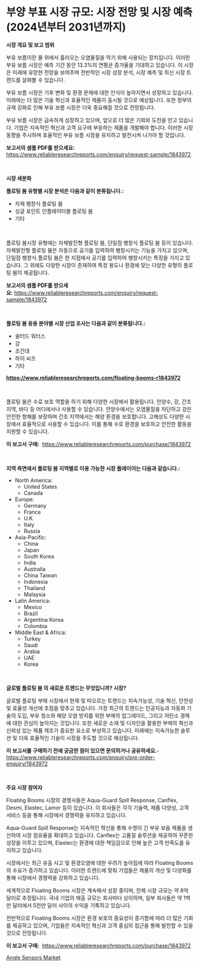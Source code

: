 <p><h1>부양 부표 시장 규모: 시장 전망 및 시장 예측 (2024년부터 2031년까지)</h1></p><p><strong>시장 개요 및 보고 범위</strong></p>
<p><p>부유 보름이란 물 위에서 흘러오는 오염물질을 막기 위해 사용되는 장치입니다. 이러한 부유 보름 시장은 예측 기간 동안 13.3%의 연평균 증가율을 기대하고 있습니다. 이 시장은 미래에 유망한 전망을 보여주며 전반적인 시장 성장 분석, 시장 예측 및 최신 시장 트렌드를 살펴볼 수 있습니다.</p><p>부유 보름 시장은 기후 변화 및 환경 문제에 대한 인식이 높아지면서 성장하고 있습니다. 미래에는 더 많은 기술 혁신과 효율적인 제품이 출시될 것으로 예상됩니다. 또한 정부의 규제 강화로 인해 부유 보름 시장은 더욱 중요해질 것으로 전망됩니다.</p><p>부유 보름 시장은 급속하게 성장하고 있으며, 앞으로 더 많은 기회와 도전을 안고 있습니다. 기업은 지속적인 혁신과 고객 요구에 부응하는 제품을 개발해야 합니다. 이러한 시장 동향을 주시하며 효율적인 부유 보름 시장을 유지하고 발전시켜 나가야 할 것입니다.</p></p>
<p><strong>보고서의 샘플 PDF를 받으세요:</strong> <a href="https://www.reliableresearchreports.com/enquiry/request-sample/1843972">https://www.reliableresearchreports.com/enquiry/request-sample/1843972</a></p>
<p>&nbsp;</p>
<p><strong>시장 세분화</strong></p>
<p><strong>플로팅 붐 유형별 시장 분석은 다음과 같이 분류됩니다.:</strong></p>
<p><ul><li>자체 팽창식 플로팅 붐</li><li>싱글 포인트 인플레이터블 플로팅 붐</li><li>기타</li></ul></p>
<p>&nbsp;</p>
<p><p>플로팅 붐시장 유형에는 자체발진형 플로팅 붐, 단일점 팽창식 플로팅 붐 등이 있습니다. 자체발진형 플로팅 붐은 자동으로 공기를 입력하여 팽창시키는 기능을 가지고 있으며, 단일점 팽창식 플로팅 붐은 한 지점에서 공기를 입력하여 팽창시키는 특징을 가지고 있습니다. 그 외에도 다양한 시장이 존재하여 특정 용도나 환경에 맞는 다양한 유형의 플로팅 붐이 제공됩니다.</p></p>
<p><strong>보고서의 샘플 PDF를 받으세요:</strong>&nbsp;<a href="https://www.reliableresearchreports.com/enquiry/request-sample/1843972">https://www.reliableresearchreports.com/enquiry/request-sample/1843972</a></p>
<p>&nbsp;</p>
<p><strong> 플로팅 붐 응용 분야별 시장 산업 조사는 다음과 같이 분류됩니다.:</strong></p>
<p><ul><li>쉴터드 워터스</li><li>강</li><li>조간대</li><li>하이 씨즈</li><li>기타</li></ul></p>
<p><strong><a href="https://www.reliableresearchreports.com/floating-booms-r1843972">https://www.reliableresearchreports.com/floating-booms-r1843972</a></strong></p>
<p>&nbsp;</p>
<p><p>플로팅 붐은 수로 보호 역할을 하기 위해 다양한 시장에서 활용됩니다. 안양수, 강, 간조 지역, 바다 등 어디에서나 사용할 수 있습니다. 안양수에서는 오염물질을 차단하고 강은 안전한 항해를 보장하며 간조 지역에서는 해양 환경을 보호합니다. 고해상도 다양한 시장에서 효율적으로 사용할 수 있습니다. 이를 통해 수로 환경을 보호하고 안전한 활동을 지원할 수 있습니다.</p></p>
<p><strong>이 보고서 구매:</strong>&nbsp; <a href="https://www.reliableresearchreports.com/purchase/1843972">https://www.reliableresearchreports.com/purchase/1843972</a></p>
<p>&nbsp;</p>
<p><strong>지역 측면에서 플로팅 붐 지역별로 이용 가능한 시장 플레이어는 다음과 같습니다.:</strong></p>
<p><ul>
    <li>
        North America:
        <ul>
            <li>United States</li>
            <li>Canada</li>
        </ul>
    </li>
    <li>
        Europe:
        <ul>
            <li>Germany</li>
            <li>France</li>
            <li>U.K.</li>
            <li>Italy</li>
            <li>Russia</li>
        </ul>
    </li>
    <li>
        Asia-Pacific:
        <ul>
            <li>China</li>
            <li>Japan</li>
            <li>South Korea</li>
            <li>India</li>
            <li>Australia</li>
            <li>China Taiwan</li>
            <li>Indonesia</li>
            <li>Thailand</li>
            <li>Malaysia</li>
        </ul>
    </li>
    <li>
        Latin America:
        <ul>
            <li>Mexico</li>
            <li>Brazil</li>
            <li>Argentina Korea</li>
            <li>Colombia</li>
        </ul>
    </li>
    <li>
        Middle East & Africa:
        <ul>
            <li>Turkey</li>
            <li>Saudi</li>
            <li>Arabia</li>
            <li>UAE</li>
            <li>Korea</li>
        </ul>
    </li>
    </ul></p>
<p>&nbsp;</p>
<p><strong>글로벌 플로팅 붐 의 새로운 트렌드는 무엇입니까? 시장?</strong></p>
<p><p>글로벌 플로팅 부메 시장에서 현재 및 떠오르는 트렌드는 지속가능성, 기술 혁신, 안전성 및 효율성 개선에 초점을 맞추고 있습니다. 가장 최근의 트렌드는 인공지능과 자동화 기술의 도입, 부유 청소와 해양 오염 방지를 위한 부메의 업그레이드, 그리고 저탄소 경제에 대한 관심이 높아지는 것입니다. 또한 새로운 소재 및 디자인을 활용한 부메의 혁신과 신뢰성 있는 제품 제조가 중요한 요소로 부상하고 있습니다. 미래에는 지속가능한 솔루션 및 더욱 효율적인 기술이 시장을 주도할 것으로 예상됩니다.</p></p>
<p><strong>이 보고서를 구매하기 전에 궁금한 점이 있으면 문의하거나 공유하세요.</strong>- <a href="https://www.reliableresearchreports.com/enquiry/pre-order-enquiry/1843972">https://www.reliableresearchreports.com/enquiry/pre-order-enquiry/1843972</a></p>
<p>&nbsp;</p>
<p><strong>주요 시장 참여자</strong></p>
<p><p>Floating Booms 시장의 경쟁사들은 Aqua-Guard Spill Response, Canflex, Desmi, Elastec, Lamor 등이 있습니다. 이 회사들은 각각 기술력, 제품 다양성, 고객 서비스 등을 통해 시장에서 경쟁력을 유지하고 있습니다.</p><p>Aqua-Guard Spill Response는 지속적인 혁신을 통해 수명이 긴 부유 보옴 제품을 생산하여 시장 점유율을 확대하고 있습니다. Canflex는 고품질 솔루션을 제공하여 꾸준한 성장을 이루고 있으며, Elastec는 환경에 대한 책임감으로 인해 높은 고객 만족도를 유지하고 있습니다.</p><p>시장에서는 최근 유출 사고 및 환경오염에 대한 우려가 높아짐에 따라 Floating Booms의 수요가 증가하고 있습니다. 이러한 트렌드에 맞춰 기업들은 제품의 개선 및 다양화를 통해 시장에서 경쟁력을 강화하고 있습니다.</p><p>세계적으로 Floating Booms 시장은 계속해서 성장 중이며, 전체 시장 규모는 약 8억 달러로 추정됩니다. 국내 기업의 매출 규모는 회사마다 상이하며, 일부 회사들은 약 1백만 달러에서 5천만 달러 사이의 수익을 기록하고 있습니다.</p><p>전반적으로 Floating Booms 시장은 환경 보호의 중요성이 증가함에 따라 더 많은 기회를 제공하고 있으며, 기업들은 지속적인 혁신과 고객 중심의 접근을 통해 발전할 수 있을 것으로 전망됩니다.</p></p>
<p><strong>이 보고서 구매:</strong>&nbsp;&nbsp;<a href="https://www.reliableresearchreports.com/purchase/1843972">https://www.reliableresearchreports.com/purchase/1843972</a></p>
<p><p><a href="https://artistic-helicopter-ca9.notion.site/Analyzing-Angle-Sensors-Market-Global-Industry-Perspective-and-Forecast-2024-to-2031-07ca07c583fb49b6bc2e13ff55647fdd">Angle Sensors Market</a></p></p>